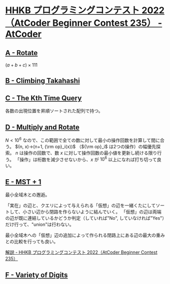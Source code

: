 # [HHKB プログラミングコンテスト 2022（AtCoder Beginner Contest 235） \- AtCoder](https://atcoder.jp/contests/abc235)

## [A \- Rotate](https://atcoder.jp/contests/abc235/tasks/abc235_a)
$(a+b+c)\times 111$

## [B \- Climbing Takahashi](https://atcoder.jp/contests/abc235/tasks/abc235_b)

## [C \- The Kth Time Query](https://atcoder.jp/contests/abc235/tasks/abc235_c)

各数の出現位置を昇順ソートされた配列で持つ。

## [D \- Multiply and Rotate](https://atcoder.jp/contests/abc235/tasks/abc235_d)

$N < 10^6$ なので、この範囲で全ての数に対して最小の操作回数を計算して間に合う。
$(n, x)→(n+1, {\rm op}_i(x))$ （${\rm op}_i$ は2つの操作）の幅優先探索。
$n$ は操作の回数で、数 $x$ に対して操作回数の最小値を更新し続ける限り行う。
「操作」は桁数を減少させないから、$x$ が $10^6$ 以上になれば打ち切って良い。

## [E \- MST \+ 1](https://atcoder.jp/contests/abc235/tasks/abc235_e)

最小全域木との邂逅。

「実在」の辺と、クエリによって与えられる「仮想」の辺を一緒くたにしてソートして、小さい辺から閉路を作らないように結んでいく。
「仮想」の辺は両端の辺が既に連結しているかどうか判定（していれば"No", していなければ"Yes"）だけ行って、"union"は行わない。

最小全域木への「仮想」辺の追加によって作られる閉路上にある辺の最大の重みとの比較を行っても良い。

[解説 \- HHKB プログラミングコンテスト 2022（AtCoder Beginner Contest 235）](https://atcoder.jp/contests/abc235/editorial/3258)

## [F \- Variety of Digits](https://atcoder.jp/contests/abc235/tasks/abc235_f)